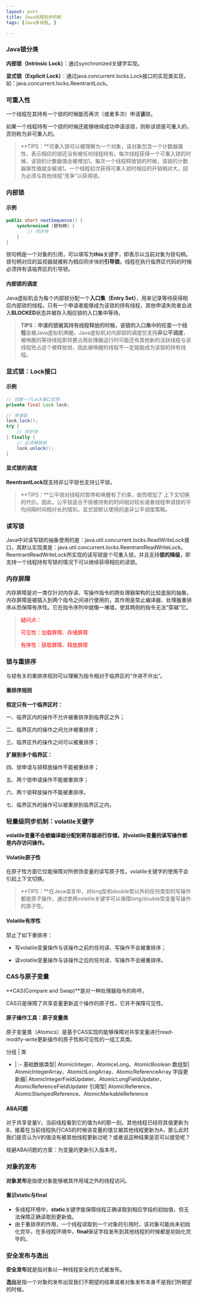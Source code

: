 ```yaml
---
layout: post
title: Java线程同步机制
tags: [Java多线程, ]

---
```


### Java锁分类
**内部锁（Intrinsic Lock）**：通过synchronized关键字实现。

**显式锁（Explicit Lock）**：通过java.concurrent.locks.Lock接口的实现类实现，如：java.concurrent.locks.ReentrantLock。


### 可重入性
一个线程在其持有一个锁的时候能否再次（或者多次）申请**该**锁。

如果一个线程持有一个锁的时候还能够继续成功申请该锁，则称该锁是可重入的，否则称为非可重入的。

>**TIPS：**可重入锁可以被理解为一个对象，该对象包含一个计数器属性，表示相应的锁还没有被任何线程持有。每次线程获得一个可重入锁的时候，该锁的计数器值会被增加1。每次一个线程释放锁的时候，该锁的计数器属性值就会被减1。一个线程初次获得可重入锁时相应的开销相对大，因为必须与其他线程“竞争”以获得锁。


### 内部锁
#### 示例
``` java
public short nextSequence() {
	synchronized (锁句柄) {
		// 同步块
	}
}
```

锁句柄是一个对象的引用，可以填写为**this**关键字，即表示以当前对象为锁句柄。锁句柄对应的监视器就被称为相应同步块的**引导锁**。线程在执行临界区代码的时候必须持有该临界区的引导锁。

#### 内部锁的调度
Java虚拟机会为每个内部锁分配一个**入口集（Entry Set）**，用来记录等待获得相应内部锁的线程。只有一个申请者能够成为该锁的持有线程，其他申请失败者会进入**BLOCKED**状态并被存入相应锁的入口集中等待。

>**TIPS：**申请的锁被其持有线程释放的时候，该锁的入口集中的**任意一个线程**会被Java虚拟机唤醒。Java虚拟机对内部锁的调度仅支持**非公平调度**，被唤醒的等待线程即将要占用处理器运行时可能还有其他新的活跃线程与该线程抢占这个被释放锁，因此被唤醒的线程不一定就能成为该锁的持有线程。


### 显式锁：Lock接口
#### 示例
``` java
// 创建一个Lock接口实例
private final Lock lock;

// 申请锁
lock.lock();
try {
	// 同步块
} finally {
	// 必须释放锁
	lock.unlock();
}
```

#### 显式锁的调度
**ReentrantLock**既支持非公平锁也支持公平锁。

>**TIPS：**公平锁对线程的暂停和唤醒有了约束，故而增加了
上下文切换的代价。因此，公平锁适合于锁被持有的时间相对较长或者线程申请锁的平均间隔时间相对长的情形。显式锁默认使用的是非公平调度策略。


### 读写锁
Java中对读写锁的抽象使用的是：java.util.concurrent.locks.ReadWriteLock接口，其默认实现类是：java.util.concurrent.locks.ReentrantReadWriteLock。
ReentrantReadWriteLock所实现的读写锁是个可重入锁，并且支持**锁的降级**，即支持一个线程持有写锁的情况下可以继续获得相应的读锁。


### 内存屏障
内存屏障是对一类仅针对内存读、写操作指令的跨处理器架构的比较底层的抽象。内存屏障是被插入到两个指令之间进行使用的，其作用是禁止编译器、处理器重排序从而保障有序性。它在指令序列中就像一堵墙，使其两侧的指令无法“穿越”它。

> <font color="red" face="黑体">疑问点：</font>  
> 
> <font color="red">  
> 
> 可见性：加载屏障、存储屏障  
> 
> 有序性：获取屏障、释放屏障  
> 
> </font>  


### 锁与重排序
与锁有关的重排序规则可以理解为指令相对于临界区的“许进不许出”。

#### 重排序规则
**假定只有一个临界区时：**

一、临界区内的操作不允许被重排序到临界区之外；

二、临界区内的操作之间允许被重排序；

三、临界区外的操作之间可以被重排序；

**扩展到多个临界区：**

四、锁申请与锁释放操作不能被重排序；

五、两个锁申请操作不能被重排序；

六、两个锁释放操作不能被重排序。

七、临界区外的操作可以被重排到临界区之内。


### 轻量级同步机制：volatile关键字
**volatile变量不会被编译器分配到寄存器进行存储，对volatile变量的读写操作都是内存访问操作。**

#### Volatile原子性
在原子性方面它仅能保障对所修饰变量的读写原子性，volatile关键字的使用不会引起上下文切换。

>**TIPS：**在Java语言中，对long型和double型以外的任何类型的写操作都是原子操作，通过使用volatile关键字可以保障long/double型变量写操作的原子性。
#### Volatile有序性

禁止了如下重排序：

* 写volatile变量操作与该操作之前的任何读、写操作不会被重排序；

* 读volatile变量操作与该操作之后的任何读、写操作不会被重排序。


### CAS与原子变量
**CAS(Compare and Swap)**是对一种处理器指令的称呼。

CAS只是保障了共享变量更新这个操作的原子性，它并不保障可见性。

#### 原子操作工具：原子变量类

原子变量类（Atomics）是基于CAS实现的能够保障对共享变量进行read-modify-write更新操作的原子性和可见性的一组工具类。

分组 | 类 
- | :-
基础数据类型| AtomicInteger、AtomiceLong、AtomicBoolean
数组型| AtomicIntegerArray、AtomictLongArray、AtomicReferenceArray
字段更新器| AtomicIntegerFieldUpdater、AtomicLongFieldUpdater、AtomicReferenceFieldUpdater
引用型| AtomicReference、AtomicStampedReference、AtomicMarkableReference


#### ABA问题
对于共享变量V，当前线程看到它的值为A的那一刻，其他线程已经将其值更新为B，接着在当前线程执行CAS的时候该变量的值又被其他线程更新为A，那么此时我们是否认为V的值没有被其他线程更新过呢？或者说这种结果是否可以接受呢？

规避ABA问题的方案：为变量的更新引入版本号。


### 对象的发布
**对象发布**是指使对象能够被其作用域之外的线程访问。

#### 重识static与final
* 多线程环境中，**static**关键字能保障线程正确读取到相应字段的初始值，但无法保障正确读取到更新值。
* 由于重排序的作用，一个线程读取到一个对象的引用时，该对象可能尚未初始化完毕，在多线程环境中，**final**保证字段发布到其他线程的时候都是初始化完毕的。

### 安全发布与逸出
**安全发布**就是指对象以一种线程安全的方式被发布。

**逸出**是指一个对象的发布出现我们不期望的结果或者对象发布本身不是我们所期望的时候。
